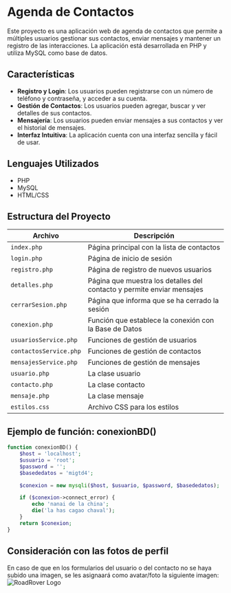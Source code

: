 # Agenda de Contactos

Este proyecto es una aplicación web de agenda de contactos que permite a múltiples usuarios gestionar sus contactos, enviar mensajes y mantener un registro de las interacciones. La aplicación está desarrollada en PHP y utiliza MySQL como base de datos.

## Características

- **Registro y Login**: Los usuarios pueden registrarse con un número de teléfono y contraseña, y acceder a su cuenta.
- **Gestión de Contactos**: Los usuarios pueden agregar, buscar y ver detalles de sus contactos.
- **Mensajería**: Los usuarios pueden enviar mensajes a sus contactos y ver el historial de mensajes.
- **Interfaz Intuitiva**: La aplicación cuenta con una interfaz sencilla y fácil de usar.

## Lenguajes Utilizados

- PHP
- MySQL
- HTML/CSS

## Estructura del Proyecto

| Archivo                   | Descripción                                                  |
|--------------------------|--------------------------------------------------------------|
| `index.php`              | Página principal con la lista de contactos                   |
| `login.php`              | Página de inicio de sesión                                   |
| `registro.php`           | Página de registro de nuevos usuarios                        |
| `detalles.php`           | Página que muestra los detalles del contacto y permite enviar mensajes |
| `cerrarSesion.php`       | Página que informa que se ha cerrado la sesión              |
| `conexion.php`           | Función que establece la conexión con la Base de Datos      |
| `usuariosService.php`    | Funciones de gestión de usuarios                             |
| `contactosService.php`   | Funciones de gestión de contactos                            |
| `mensajesService.php`    | Funciones de gestión de mensajes                             |
| `usuario.php`            | La clase usuario                                            |
| `contacto.php`           | La clase contacto                                           |
| `mensaje.php`            | La clase mensaje                                           |
| `estilos.css`            | Archivo CSS para los estilos                                |

## Ejemplo de función: conexionBD() 

```php
function conexionBD() {
    $host = 'localhost';
    $usuario = 'root';
    $password = '';
    $basededatos = 'migtd4';

    $conexion = new mysqli($host, $usuario, $password, $basededatos);

    if ($conexion->connect_error) {
        echo 'nanai de la china';
        die('la has cagao chaval');
    }
    return $conexion;
}
```
## Consideración con las fotos de perfil

En caso de que en los formularios del usuario o del contacto no se haya subido una imagen, se les asignaará como avatar/foto la siguiente imagen:
![RoadRover Logo](https://upload.wikimedia.org/wikipedia/commons/thumb/b/b2/Database-mysql.svg/724px-Database-mysql.svg.png)
